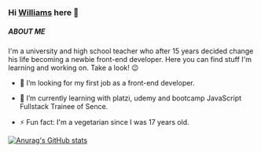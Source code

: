 ### Hi [Williams][website] here 👋




 ##### ABOUT ME

 I'm a university and high school teacher who after 15 years decided change his life becoming a newbie front-end developer. Here you can find stuff I'm learning and working on. Take a look! 😉

- 🔭 I’m looking for my first job as a front-end developer.
- 🌱 I’m currently learning with platzi, udemy and bootcamp JavaScript Fullstack Trainee of Sence.

- ⚡ Fun fact: I'm a vegetarian since I was 17 years old.

[website]: https://hernandw.github.io/

[![Anurag's GitHub stats](https://github-readme-stats.vercel.app/api?username=hernandw)](https://github.com/hernandw/github-readme-stats)
